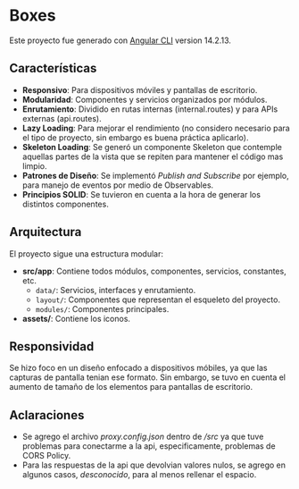 # Boxes

Este proyecto fue generado con [Angular CLI](https://github.com/angular/angular-cli) version 14.2.13.

## Características

- **Responsivo**: Para dispositivos móviles y pantallas de escritorio.
- **Modularidad**: Componentes y servicios organizados por módulos.
- **Enrutamiento**: Dividido en rutas internas (internal.routes) y para APIs externas (api.routes).
- **Lazy Loading**: Para mejorar el rendimiento (no considero necesario para el tipo de proyecto, sin embargo es buena práctica aplicarlo).
- **Skeleton Loading**: Se generó un componente Skeleton que contemple aquellas partes de la vista que se repiten para mantener el código mas limpio.
- **Patrones de Diseño**: Se implementó *Publish and Subscribe* por ejemplo, para manejo de eventos por medio de Observables.
- **Principios SOLID**: Se tuvieron en cuenta a la hora de generar los distintos componentes.

## Arquitectura

El proyecto sigue una estructura modular:

- **src/app**: Contiene todos módulos, componentes, servicios, constantes, etc.
  - `data/`: Servicios, interfaces y enrutamiento.
  - `layout/`: Componentes que representan el esqueleto del proyecto.
  - `modules/`: Componentes principales.
- **assets/**: Contiene los iconos.

## Responsividad

Se hizo foco en un diseño enfocado a dispositivos móbiles, ya que las capturas de pantalla tenian ese formato.
Sin embargo, se tuvo en cuenta el aumento de tamaño de los elementos para pantallas de escritorio.

## Aclaraciones

- Se agrego el archivo *proxy.config.json* dentro de */src* ya que tuve problemas para conectarme a la api, especificamente, problemas de CORS Policy.
- Para las respuestas de la api que devolvian valores nulos, se agrego en algunos casos, *desconocido*, para al menos rellenar el espacio.